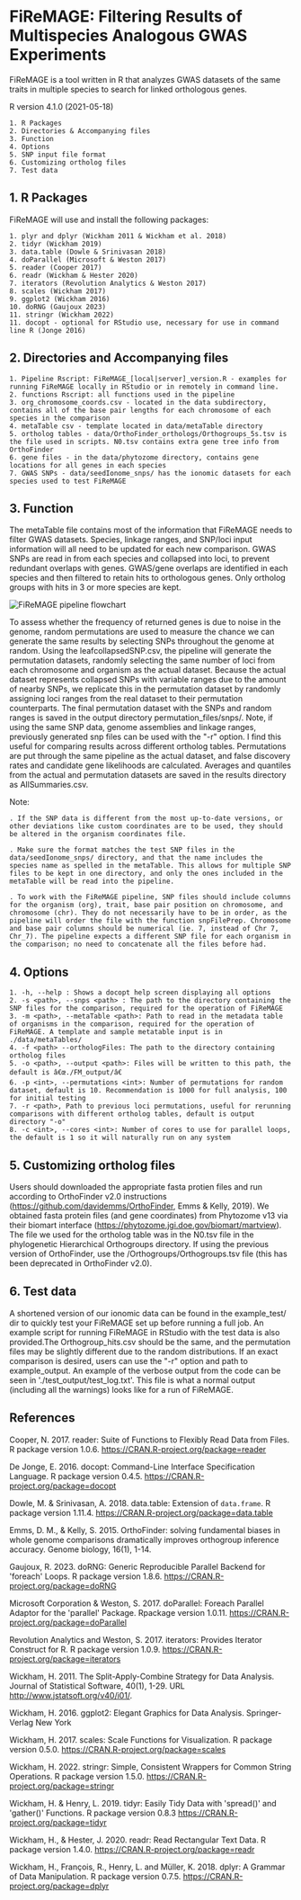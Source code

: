 # FiReMAGE: Filtering Results of Multispecies Analogous GWAS Experiments

FiReMAGE is a tool written in R that analyzes GWAS datasets of the same traits in multiple species to search for linked orthologous genes. 

R version 4.1.0 (2021-05-18)

	1. R Packages
	2. Directories & Accompanying files
	3. Function
	4. Options
	5. SNP input file format
	6. Customizing ortholog files
	7. Test data

## 1. R Packages
FiReMAGE will use and install the following packages:

	1. plyr and dplyr (Wickham 2011 & Wickham et al. 2018)
	2. tidyr (Wickham 2019)
	3. data.table (Dowle & Srinivasan 2018)
	4. doParallel (Microsoft & Weston 2017)
	5. reader (Cooper 2017)
	6. readr (Wickham & Hester 2020)
	7. iterators (Revolution Analytics & Weston 2017) 
	8. scales (Wickham 2017)
	9. ggplot2 (Wickham 2016)
	10. doRNG (Gaujoux 2023)
	11. stringr (Wickham 2022)
	11. docopt - optional for RStudio use, necessary for use in command line R (Jonge 2016)

## 2. Directories and Accompanying files

	1. Pipeline Rscript: FiReMAGE_[local|server]_version.R - examples for running FiReMAGE locally in RStudio or in remotely in command line. 
	2. functions Rscript: all functions used in the pipeline
	3. org_chromosome_coords.csv - located in the data subdirectory, contains all of the base pair lengths for each chromosome of each species in the comparison
	4. metaTable csv - template located in data/metaTable directory
	5. ortholog tables - data/OrthoFinder_orthologs/Orthogroups_5s.tsv is the file used in scripts. N0.tsv contains extra gene tree info from OrthoFinder
	6. gene files - in the data/phytozome directory, contains gene locations for all genes in each species
	7. GWAS SNPs - data/seedIonome_snps/ has the ionomic datasets for each species used to test FiReMAGE

## 3. Function
The metaTable file contains most of the information that FiReMAGE needs to filter GWAS datasets. Species, linkage ranges, and SNP/loci input information will all need to be updated for each new comparison. GWAS SNPs are read in from each species and collapsed into loci, to prevent redundant overlaps with genes.  GWAS/gene overlaps are identified in each species and then filtered to retain hits to orthologous genes. Only ortholog groups with hits in 3 or more species are kept.

![FiReMAGE pipeline flowchart](https://github.com/danforthcenter/FiReMAGE/blob/main/FiReMAGE_pipeline_flowchart.png?raw=true)

To assess whether the frequency of returned genes is due to noise in the genome, random permutations are used to measure the chance we can generate the same results by selecting SNPs throughout the genome at random. Using the leafcollapsedSNP.csv, the pipeline will generate the permutation datasets, randomly selecting the same number of loci from each chromosome and organism as the actual dataset. Because the actual dataset represents collapsed SNPs with variable ranges due to the amount of nearby SNPs, we replicate this in the permutation dataset by randomly assigning loci ranges from the real dataset to their permutation counterparts. The final permutation dataset with the SNPs and random ranges is saved in the output directory permutation_files/snps/. Note, if using the same SNP data, genome assemblies and linkage ranges, previously generated snp files can be used with the "-r" option. I find this useful for comparing results across different ortholog tables. Permutations are put through the same pipeline as the actual dataset, and false discovery rates and candidate gene likelihoods are calculated. Averages and quantiles from the actual and permutation datasets are saved in the results directory as AllSummaries.csv.

Note: 

	. If the SNP data is different from the most up-to-date versions, or other deviations like custom coordinates are to be used, they should be altered in the organism coordinates file. 

	. Make sure the format matches the test SNP files in the data/seedIonome_snps/ directory, and that the name includes the species name as spelled in the metaTable. This allows for multiple SNP files to be kept in one directory, and only the ones included in the metaTable will be read into the pipeline.
	
	. To work with the FiReMAGE pipeline, SNP files should include columns for the organism (org), trait, base pair position on chromosome, and chromosome (chr). They do not necessarily have to be in order, as the pipeline will order the file with the function snpFilePrep. Chromosome and base pair columns should be numerical (ie. 7, instead of Chr 7, Chr_7). The pipeline expects a different SNP file for each organism in the comparison; no need to concatenate all the files before had.

## 4. Options

	1. -h, --help : Shows a docopt help screen displaying all options
	2. -s <path>, --snps <path> : The path to the directory containing the SNP files for the comparison, required for the operation of FiReMAGE 
	3. -m <path>, --metaTable <path>: Path to read in the metadata table of organisms in the comparison, required for the operation of FiReMAGE. A template and sample metatable input is in ./data/metaTables/
	4. -f <path> --orthologFiles: The path to the directory containing ortholog files
	5. -o <path>, --output <path>: Files will be written to this path, the default is â€œ./FM_output/â€
	6. -p <int>, --permutations <int>: Number of permutations for random dataset, default is 10. Recommendation is 1000 for full analysis, 100 for initial testing
	7. -r <path>, Path to previous loci permutations, useful for rerunning comparisons with different ortholog tables, default is output directory "-o" 
	8. -c <int>, --cores <int>: Number of cores to use for parallel loops, the default is 1 so it will naturally run on any system 

## 5. Customizing ortholog files
Users should downloaded the appropriate fasta protien files and run according to OrthoFinder v2.0 instructions (https://github.com/davidemms/OrthoFinder, Emms & Kelly, 2019). We obtained fasta protein files (and gene coordinates) from Phytozome v13 via their biomart interface (https://phytozome.jgi.doe.gov/biomart/martview).  The file we used for the ortholog table was in the N0.tsv file in the phylogenetic Hierarchical Orthogroups directory. If using the previous version of OrthoFinder, use the /Orthogroups/Orthogroups.tsv file (this has been deprecated in OrthoFinder v2.0). 

## 6. Test data

A shortened version of our ionomic data can be found in the example_test/ dir to quickly test your FiReMAGE set up before running a full job. An example script for running FiReMAGE in RStudio with the test data is also provided.The Orthogroup_hits.csv should be the same, and the permutation files may be slightly different due to the random distributions. If an exact comparison is desired, users can use the "-r" option and path to example_output. An example of the verbose output from the code can be seen in './test_output/test_log.txt'. This file is what a normal output (including all the warnings) looks like for a run of FiReMAGE. 

## References

Cooper, N. 2017. reader: Suite of Functions to Flexibly Read Data from Files. R package version 1.0.6. https://CRAN.R-project.org/package=reader

De Jonge, E. 2016. docopt: Command-Line Interface Specification Language. R package version 0.4.5.  https://CRAN.R-project.org/package=docopt

Dowle, M. & Srinivasan, A. 2018. data.table: Extension of `data.frame`. R package version 1.11.4. https://CRAN.R-project.org/package=data.table

Emms, D. M., & Kelly, S. 2015. OrthoFinder: solving fundamental biases in whole genome comparisons dramatically improves orthogroup inference accuracy. Genome biology, 16(1), 1-14.

Gaujoux, R. 2023. doRNG: Generic Reproducible Parallel Backend for 'foreach' Loops. R package version 1.8.6. https://CRAN.R-project.org/package=doRNG 

Microsoft Corporation & Weston, S. 2017. doParallel: Foreach Parallel Adaptor for the 'parallel' Package. Rpackage version 1.0.11. https://CRAN.R-project.org/package=doParallel

Revolution Analytics and Weston, S. 2017. iterators: Provides Iterator Construct for R. R package version 1.0.9. https://CRAN.R-project.org/package=iterators

Wickham, H. 2011. The Split-Apply-Combine Strategy for Data Analysis. Journal of Statistical Software, 40(1), 1-29. URL http://www.jstatsoft.org/v40/i01/.

Wickham, H. 2016. ggplot2: Elegant Graphics for Data Analysis. Springer-Verlag New York

Wickham, H. 2017. scales: Scale Functions for Visualization. R package version 0.5.0.
 https://CRAN.R-project.org/package=scales

Wickham, H. 2022. stringr: Simple, Consistent Wrappers for Common String Operations. R package version 1.5.0. https://CRAN.R-project.org/package=stringr

Wickham, H. & Henry, L. 2019. tidyr: Easily Tidy Data with 'spread()' and 'gather()' Functions. R package version 0.8.3 https://CRAN.R-project.org/package=tidyr

Wickham, H., & Hester, J. 2020. readr: Read Rectangular Text Data. R package version 1.4.0. https://CRAN.R-project.org/package=readr

Wickham, H., François, R., Henry, L. and Müller, K. 2018. dplyr: A Grammar of Data Manipulation. R package version 0.7.5. https://CRAN.R-project.org/package=dplyr
